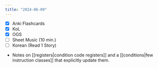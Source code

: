 ```yaml
---
title: "2024-06-09"
---
```


- [x] Anki Flashcards
- [x] KoL
- [x] OGS
- [ ] Sheet Music (10 min.)
- [ ] Korean (Read 1 Story)

* Notes on [[registers|condition code registers]] and a [[conditions|few instruction classes]] that explicitly update them.